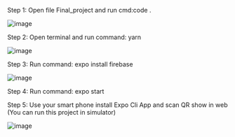 Step 1: Open file Final_project and run cmd:code .

![image](https://user-images.githubusercontent.com/66456750/143733481-615d8ea6-8f14-4f12-a5a2-ef3d7335ad00.png)

Step 2: Open terminal and run command: yarn

![image](https://user-images.githubusercontent.com/66456750/143733534-d1b04e60-497b-492a-843c-0fc56d516df4.png)

Step 3: Run command: expo install firebase

![image](https://user-images.githubusercontent.com/66456750/143733568-5b68a9ec-4e0e-47df-951d-eafa6e473252.png)

Step 4: Run command: expo start

Step 5: Use your smart phone install Expo Cli App and scan QR show in web (You can run this project in simulator)

![image](https://user-images.githubusercontent.com/66456750/143733658-e7057a8a-f65e-42b2-8c7b-a3d98a204d2b.png)
